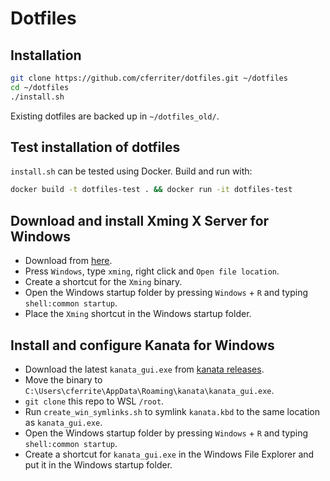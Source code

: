 # Dotfiles

## Installation
``` bash
git clone https://github.com/cferriter/dotfiles.git ~/dotfiles
cd ~/dotfiles
./install.sh
```

Existing dotfiles are backed up in `~/dotfiles_old/`.

## Test installation of dotfiles
`install.sh` can be tested using Docker. Build and run with:
``` bash
docker build -t dotfiles-test . && docker run -it dotfiles-test
```

## Download and install Xming X Server for Windows
- Download from [here](https://sourceforge.net/projects/xming/).
- Press `Windows`, type `xming`, right click and `Open file location`.
- Create a shortcut for the `Xming` binary.
- Open the Windows startup folder by pressing `Windows` + `R` and typing
  `shell:common startup`.
- Place the `Xming` shortcut in the Windows startup folder.

## Install and configure Kanata for Windows
- Download the latest `kanata_gui.exe` from [kanata releases](https://github.com/jtroo/kanata/releases).
- Move the binary to `C:\Users\cferrite\AppData\Roaming\kanata\kanata_gui.exe`.
- `git clone` this repo to WSL `/root`.
- Run `create_win_symlinks.sh` to symlink `kanata.kbd` to the same location as
  `kanata_gui.exe`.
- Open the Windows startup folder by pressing `Windows` + `R` and typing
  `shell:common startup`.
- Create a shortcut for `kanata_gui.exe` in the Windows File Explorer and put
  it in the Windows startup folder.
